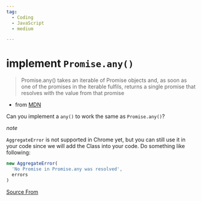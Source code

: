 ```yaml
---
tag:
  - Coding
  - JavaScript
  - medium

---
```

  
# implement `Promise.any()`

> Promise.any() takes an iterable of Promise objects and, as soon as one of the promises in the iterable fulfils, returns a single promise that resolves with the value from that promise

*   from [MDN](https://developer.mozilla.org/en-US/docs/Web/JavaScript/Reference/Global_Objects/Promise/any)

Can you implement a `any()` to work the same as `Promise.any()`?

_note_

`AggregateError` is not supported in Chrome yet, but you can still use it in your code since we will add the Class into your code. Do something like following:

```js
new AggregateError(
  'No Promise in Promise.any was resolved', 
  errors
)
```


[Source From](https://bigfrontend.dev/problem/implement-Promise-any)

  